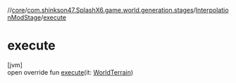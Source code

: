 //[core](../../../index.md)/[com.shinkson47.SplashX6.game.world.generation.stages](../index.md)/[InterpolationModStage](index.md)/[execute](execute.md)

# execute

[jvm]\
open override fun [execute](execute.md)(it: [WorldTerrain](../../com.shinkson47.SplashX6.game.world/-world-terrain/index.md))
